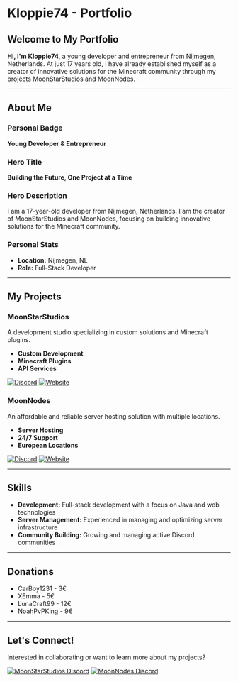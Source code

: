 # Kloppie74 - Portfolio

## Welcome to My Portfolio

**Hi, I'm Kloppie74**, a young developer and entrepreneur from Nijmegen, Netherlands. At just 17 years old, I have already established myself as a creator of innovative solutions for the Minecraft community through my projects MoonStarStudios and MoonNodes.

---

## About Me

### Personal Badge
**Young Developer & Entrepreneur**

### Hero Title
**Building the Future, One Project at a Time**

### Hero Description
I am a 17-year-old developer from Nijmegen, Netherlands. I am the creator of MoonStarStudios and MoonNodes, focusing on building innovative solutions for the Minecraft community.

### Personal Stats
- **Location:** Nijmegen, NL
- **Role:** Full-Stack Developer

---

## My Projects

### MoonStarStudios
A development studio specializing in custom solutions and Minecraft plugins.

- **Custom Development**
- **Minecraft Plugins**
- **API Services**

[![Discord](https://img.shields.io/badge/Discord-7289DA?style=for-the-badge&logo=discord&logoColor=white)](https://discord.gg/Ya6NwdEMd6)
[![Website](https://img.shields.io/badge/Website-1DA1F2?style=for-the-badge&logo=google-chrome&logoColor=white)](https://moonstarstudios.xyz)

### MoonNodes
An affordable and reliable server hosting solution with multiple locations.

- **Server Hosting**
- **24/7 Support**
- **European Locations**

[![Discord](https://img.shields.io/badge/Discord-7289DA?style=for-the-badge&logo=discord&logoColor=white)](https://discord.gg/vxJy9rFnyk)
[![Website](https://img.shields.io/badge/Website-1DA1F2?style=for-the-badge&logo=google-chrome&logoColor=white)](https://moonnodes.xyz)

---

## Skills
- **Development:** Full-stack development with a focus on Java and web technologies
- **Server Management:** Experienced in managing and optimizing server infrastructure
- **Community Building:** Growing and managing active Discord communities

---

## Donations
- CarBoy1231 - 3€
- XEmma - 5€
- LunaCraft99 - 12€
- NoahPvPKing - 9€

---

## Let's Connect!

Interested in collaborating or want to learn more about my projects?

[![MoonStarStudios Discord](https://img.shields.io/badge/Discord-7289DA?style=for-the-badge&logo=discord&logoColor=white)](https://discord.gg/Ya6NwdEMd6)
[![MoonNodes Discord](https://img.shields.io/badge/Discord-7289DA?style=for-the-badge&logo=discord&logoColor=white)](https://discord.gg/vxJy9rFnyk)

